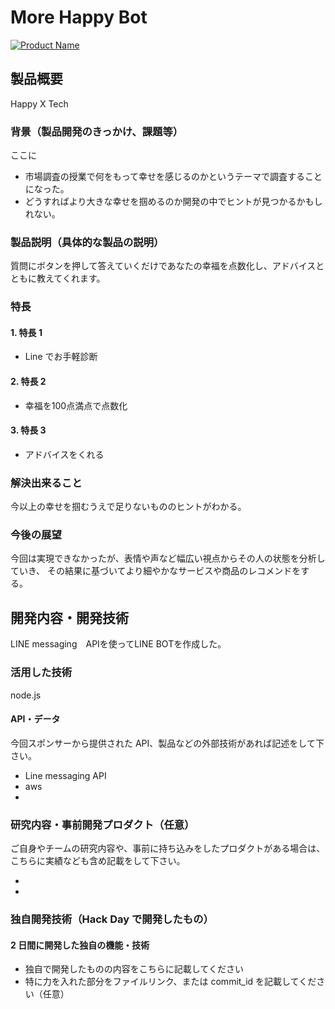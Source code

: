 # More Happy Bot

[![Product Name](image.png)](https://youtu.be/0rgjAyoKvgg)

## 製品概要
Happy X Tech

### 背景（製品開発のきっかけ、課題等）

ここに

- 市場調査の授業で何をもって幸せを感じるのかというテーマで調査することになった。
- どうすればより大きな幸せを掴めるのか開発の中でヒントが見つかるかもしれない。

### 製品説明（具体的な製品の説明）

質問にボタンを押して答えていくだけであなたの幸福を点数化し、アドバイスとともに教えてくれます。


### 特長

#### 1. 特長 1

- Line でお手軽診断

#### 2. 特長 2

- 幸福を100点満点で点数化

#### 3. 特長 3

- アドバイスをくれる

### 解決出来ること
今以上の幸せを掴むうえで足りないもののヒントがわかる。


### 今後の展望
今回は実現できなかったが、表情や声など幅広い視点からその人の状態を分析していき、
その結果に基づいてより細やかなサービスや商品のレコメンドをする。

## 開発内容・開発技術
LINE messaging　APIを使ってLINE BOTを作成した。

### 活用した技術
node.js

#### API・データ

今回スポンサーから提供された API、製品などの外部技術があれば記述をして下さい。

- Line messaging API
- aws
-

### 研究内容・事前開発プロダクト（任意）

ご自身やチームの研究内容や、事前に持ち込みをしたプロダクトがある場合は、こちらに実績なども含め記載をして下さい。

-
-

### 独自開発技術（Hack Day で開発したもの）

#### 2 日間に開発した独自の機能・技術

- 独自で開発したものの内容をこちらに記載してください
- 特に力を入れた部分をファイルリンク、または commit_id を記載してください（任意）
